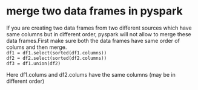 # merge two data frames in pyspark
If you are creating two data frames from two different sources which have same columns but in different order,  pyspark will not allow to merge these data frames.First make sure both the data frames have same order of colums and then merge.  
`df1 = df1.select(sorted(df1.columns))`  
`df2 = df2.select(sorted(df2.columns))`  
`df3 = df1.union(df2)`  
  
  Here df1.colums and df2.colums have the same columns (may be in different order)

